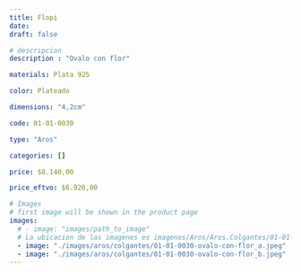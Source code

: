 ```yaml
---
title: Flopi
date: 
draft: false

# descripcion
description : "Ovalo con flor"

materials: Plata 925

color: Plateado

dimensions: "4,2cm"

code: 01-01-0030

type: "Aros"

categories: []

price: $8.140,00

price_eftvo: $6.920,00

# Images
# first image will be shown in the product page
images:
  # - image: "images/path_to_image"
  # La ubicacion de las imagenes es imagenes/Aros/Aros.Colgantes/01-01-0030-flopi
  - image: "./images/aros/colgantes/01-01-0030-ovalo-con-flor_a.jpeg"
  - image: "./images/aros/colgantes/01-01-0030-ovalo-con-flor_b.jpeg"
---
```

